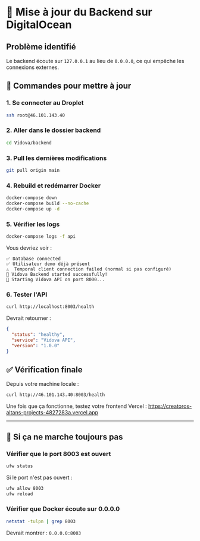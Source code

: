 # 🔧 Mise à jour du Backend sur DigitalOcean

## Problème identifié
Le backend écoute sur `127.0.0.1` au lieu de `0.0.0.0`, ce qui empêche les connexions externes.

## 🚀 Commandes pour mettre à jour

### 1. Se connecter au Droplet
```bash
ssh root@46.101.143.40
```

### 2. Aller dans le dossier backend
```bash
cd Vidova/backend
```

### 3. Pull les dernières modifications
```bash
git pull origin main
```

### 4. Rebuild et redémarrer Docker
```bash
docker-compose down
docker-compose build --no-cache
docker-compose up -d
```

### 5. Vérifier les logs
```bash
docker-compose logs -f api
```

Vous devriez voir :
```
✅ Database connected
✅ Utilisateur demo déjà présent
⚠️  Temporal client connection failed (normal si pas configuré)
🎉 Vidova Backend started successfully!
🚀 Starting Vidova API on port 8000...
```

### 6. Tester l'API
```bash
curl http://localhost:8003/health
```

Devrait retourner :
```json
{
  "status": "healthy",
  "service": "Vidova API",
  "version": "1.0.0"
}
```

## ✅ Vérification finale

Depuis votre machine locale :
```bash
curl http://46.101.143.40:8003/health
```

Une fois que ça fonctionne, testez votre frontend Vercel :
https://creatoros-altans-projects-4827283a.vercel.app

---

## 🐛 Si ça ne marche toujours pas

### Vérifier que le port 8003 est ouvert
```bash
ufw status
```

Si le port n'est pas ouvert :
```bash
ufw allow 8003
ufw reload
```

### Vérifier que Docker écoute sur 0.0.0.0
```bash
netstat -tulpn | grep 8003
```

Devrait montrer : `0.0.0.0:8003`
